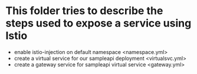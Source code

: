 # This folder tries to describe the steps used to expose a service using Istio

*   enable istio-injection on default namespace <namespace.yml>
*   create a virtual service for our sampleapi deployment <virtualsvc.yml>
*   create a gateway service for sampleapi virtual service <gateway.yml>
